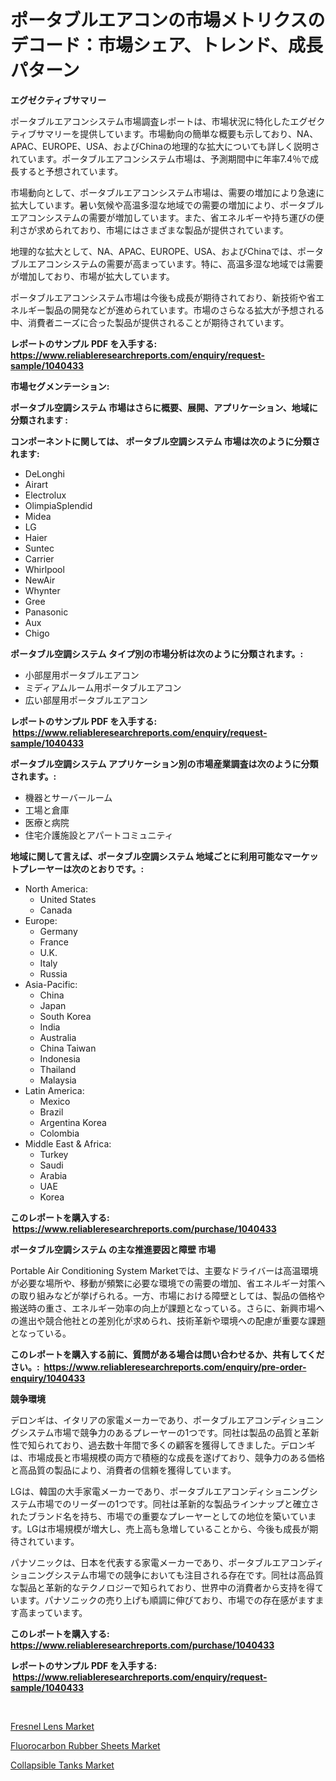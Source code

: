 <p><h1>ポータブルエアコンの市場メトリクスのデコード：市場シェア、トレンド、成長パターン</h1></p><p><strong>エグゼクティブサマリー</strong></p>
<p><p>ポータブルエアコンシステム市場調査レポートは、市場状況に特化したエグゼクティブサマリーを提供しています。市場動向の簡単な概要も示しており、NA、APAC、EUROPE、USA、およびChinaの地理的な拡大についても詳しく説明されています。ポータブルエアコンシステム市場は、予測期間中に年率7.4％で成長すると予想されています。</p><p>市場動向として、ポータブルエアコンシステム市場は、需要の増加により急速に拡大しています。暑い気候や高温多湿な地域での需要の増加により、ポータブルエアコンシステムの需要が増加しています。また、省エネルギーや持ち運びの便利さが求められており、市場にはさまざまな製品が提供されています。</p><p>地理的な拡大として、NA、APAC、EUROPE、USA、およびChinaでは、ポータブルエアコンシステムの需要が高まっています。特に、高温多湿な地域では需要が増加しており、市場が拡大しています。</p><p>ポータブルエアコンシステム市場は今後も成長が期待されており、新技術や省エネルギー製品の開発などが進められています。市場のさらなる拡大が予想される中、消費者ニーズに合った製品が提供されることが期待されています。</p></p>
<p><strong>レポートのサンプル PDF を入手する: <a href="https://www.reliableresearchreports.com/enquiry/request-sample/1040433">https://www.reliableresearchreports.com/enquiry/request-sample/1040433</a></strong></p>
<p><strong>市場セグメンテーション:</strong></p>
<p><strong> ポータブル空調システム 市場はさらに概要、展開、アプリケーション、地域に分類されます :</strong></p>
<p><strong>コンポーネントに関しては、 ポータブル空調システム 市場は次のように分類されます: &nbsp;</strong></p>
<p><ul><li>DeLonghi</li><li>Airart</li><li>Electrolux</li><li>OlimpiaSplendid</li><li>Midea</li><li>LG</li><li>Haier</li><li>Suntec</li><li>Carrier</li><li>Whirlpool</li><li>NewAir</li><li>Whynter</li><li>Gree</li><li>Panasonic</li><li>Aux</li><li>Chigo</li></ul></p>
<p><strong> ポータブル空調システム タイプ別の市場分析は次のように分類されます。:</strong></p>
<p><ul><li>小部屋用ポータブルエアコン</li><li>ミディアムルーム用ポータブルエアコン</li><li>広い部屋用ポータブルエアコン</li></ul></p>
<p><strong>レポートのサンプル PDF を入手する: &nbsp;<a href="https://www.reliableresearchreports.com/enquiry/request-sample/1040433">https://www.reliableresearchreports.com/enquiry/request-sample/1040433</a></strong></p>
<p><strong> ポータブル空調システム アプリケーション別の市場産業調査は次のように分類されます。:</strong></p>
<p><ul><li>機器とサーバールーム</li><li>工場と倉庫</li><li>医療と病院</li><li>住宅介護施設とアパートコミュニティ</li></ul></p>
<p><strong>地域に関して言えば、ポータブル空調システム 地域ごとに利用可能なマーケットプレーヤーは次のとおりです。:</strong></p>
<p><ul>
    <li>
        North America:
        <ul>
            <li>United States</li>
            <li>Canada</li>
        </ul>
    </li>
    <li>
        Europe:
        <ul>
            <li>Germany</li>
            <li>France</li>
            <li>U.K.</li>
            <li>Italy</li>
            <li>Russia</li>
        </ul>
    </li>
    <li>
        Asia-Pacific:
        <ul>
            <li>China</li>
            <li>Japan</li>
            <li>South Korea</li>
            <li>India</li>
            <li>Australia</li>
            <li>China Taiwan</li>
            <li>Indonesia</li>
            <li>Thailand</li>
            <li>Malaysia</li>
        </ul>
    </li>
    <li>
        Latin America:
        <ul>
            <li>Mexico</li>
            <li>Brazil</li>
            <li>Argentina Korea</li>
            <li>Colombia</li>
        </ul>
    </li>
    <li>
        Middle East & Africa:
        <ul>
            <li>Turkey</li>
            <li>Saudi</li>
            <li>Arabia</li>
            <li>UAE</li>
            <li>Korea</li>
        </ul>
    </li>
    </ul></p>
<p><strong>このレポートを購入する: &nbsp;<a href="https://www.reliableresearchreports.com/purchase/1040433">https://www.reliableresearchreports.com/purchase/1040433</a></strong></p>
<p><strong>ポータブル空調システム の主な推進要因と障壁 市場</strong></p>
<p><p>Portable Air Conditioning System Marketでは、主要なドライバーは高温環境が必要な場所や、移動が頻繁に必要な環境での需要の増加、省エネルギー対策への取り組みなどが挙げられる。一方、市場における障壁としては、製品の価格や搬送時の重さ、エネルギー効率の向上が課題となっている。さらに、新興市場への進出や競合他社との差別化が求められ、技術革新や環境への配慮が重要な課題となっている。</p></p>
<p><strong>このレポートを購入する前に、質問がある場合は問い合わせるか、共有してください。:&nbsp; <a href="https://www.reliableresearchreports.com/enquiry/pre-order-enquiry/1040433">https://www.reliableresearchreports.com/enquiry/pre-order-enquiry/1040433</a></strong></p>
<p><strong>競争環境</strong></p>
<p><p>デロンギは、イタリアの家電メーカーであり、ポータブルエアコンディショニングシステム市場で競争力のあるプレーヤーの1つです。同社は製品の品質と革新性で知られており、過去数十年間で多くの顧客を獲得してきました。デロンギは、市場成長と市場規模の両方で積極的な成長を遂げており、競争力のある価格と高品質の製品により、消費者の信頼を獲得しています。</p><p>LGは、韓国の大手家電メーカーであり、ポータブルエアコンディショニングシステム市場でのリーダーの1つです。同社は革新的な製品ラインナップと確立されたブランド名を持ち、市場での重要なプレーヤーとしての地位を築いています。LGは市場規模が増大し、売上高も急増していることから、今後も成長が期待されています。</p><p>パナソニックは、日本を代表する家電メーカーであり、ポータブルエアコンディショニングシステム市場での競争においても注目される存在です。同社は高品質な製品と革新的なテクノロジーで知られており、世界中の消費者から支持を得ています。パナソニックの売り上げも順調に伸びており、市場での存在感がますます高まっています。</p></p>
<p><strong>このレポートを購入する: &nbsp; <a href="https://www.reliableresearchreports.com/purchase/1040433">https://www.reliableresearchreports.com/purchase/1040433</a></strong></p>
<p><strong>レポートのサンプル PDF を入手する: &nbsp;<a href="https://www.reliableresearchreports.com/enquiry/request-sample/1040433">https://www.reliableresearchreports.com/enquiry/request-sample/1040433</a></strong><strong></strong></p>
<p>&nbsp;</p>
<p><p><a href="https://github.com/Angelnienowdseej3e45z3p8c/Market-Research-Report-List-1/blob/main/fresnel-lens-market.md">Fresnel Lens Market</a></p><p><a href="https://view.publitas.com/reportprime-1/fluorocarbon-rubber-sheets-market-size-evaluating-its-market-trends-growth-and-projections-2023-2030/">Fluorocarbon Rubber Sheets Market</a></p><p><a href="https://view.publitas.com/reportprime-1/collapsible-tanks-market-research-report-reveals-the-latest-trends-and-opportunities-of-this-market-for-period-from-2023-2030/">Collapsible Tanks Market</a></p></p>